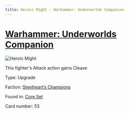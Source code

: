 ```yaml
---
title: Heroic Might - Warhammer: Underworlds Companion
---
```


# [Warhammer: Underworlds Companion](https://guidokessels.github.io/wh-underworlds)

  

![Heroic Might](https://warhammerunderworlds.com/wp-content/uploads/sites/6/2017/12/053_ENG-Heroic-Might.png)

This fighter's Attack action gains Cleave

Type: Upgrade

Faction: [Steelheart’s Champions](https://guidokessels.github.io/wh-underworlds/factions/steelhearts-champions)

Found in: [Core Set](https://guidokessels.github.io/wh-underworlds/locations/core-set)

Card number: 53
